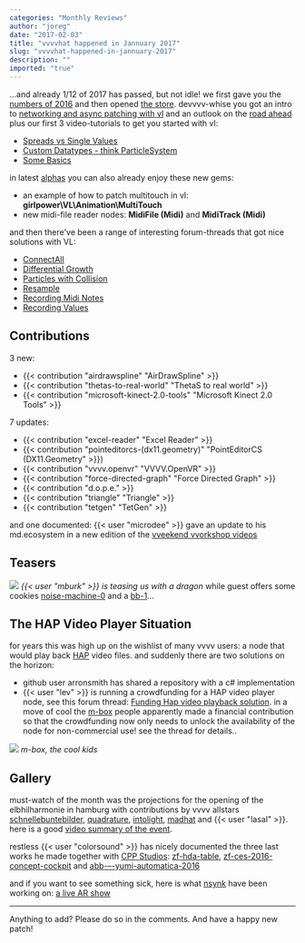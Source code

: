 ```yaml
---
categories: "Monthly Reviews"
author: "joreg"
date: "2017-02-03"
title: "vvvvhat happened in Jannuary 2017"
slug: "vvvvhat-happened-in-jannuary-2017"
description: ""
imported: "true"
---
```



...and already 1/12 of 2017 has passed, but not idle! we first gave you the [numbers of 2016](/blog/2017/vvvv-in-numbers-2016) and then opened [the store](/blog/2017/introducing-the-store). devvvv-whise you got an intro to [networking and async patching with vl](/blog/2017/vl-networking-and-async) and an outlook on the [road ahead](/blog/2017/devvvvlopment-update-january-2017) plus our first 3 video-tutorials to get you started with vl:
* [Spreads vs Single Values](https://vimeo.com/197956686)
* [Custom Datatypes - think ParticleSystem](https://vimeo.com/198615170)
* [Some Basics](https://vimeo.com/200604809)

in latest [alphas](https://vvvv.org/downloads/previews) you can also already enjoy these new gems:
* an example of how to patch multitouch in vl: **girlpower\VL\Animation\MultiTouch**
* new midi-file reader nodes: **MidiFile (Midi)** and **MidiTrack (Midi)** 

and then there've been a range of interesting forum-threads that got nice solutions with VL:
* [ConnectAll](https://discourse.vvvv.org/t/vl-first-go-connect-all/14614)
* [Differential Growth](https://discourse.vvvv.org/t/differential-growth-patched-in-vl/14603)
* [Particles with Collision](https://discourse.vvvv.org/t/custom-datatypes-think-particlesystem/14580)
* [Resample](https://discourse.vvvv.org/t/vl-resample/14622)
* [Recording Midi Notes](https://discourse.vvvv.org/t/storing-midi-notes/14561)
* [Recording Values](https://discourse.vvvv.org/t/scale-time-slow-motion/14641)

## Contributions

3 new:
- {{< contribution "airdrawspline" "AirDrawSpline" >}}
- {{< contribution "thetas-to-real-world" "ThetaS to real world" >}}
- {{< contribution "microsoft-kinect-2.0-tools" "Microsoft Kinect 2.0 Tools" >}}

7 updates:

- {{< contribution "excel-reader" "Excel Reader" >}}
- {{< contribution "pointeditorcs-(dx11.geometry)" "PointEditorCS (DX11.Geometry" >}})
- {{< contribution "vvvv.openvr" "VVVV.OpenVR" >}}
- {{< contribution "force-directed-graph" "Force Directed Graph" >}}
- {{< contribution "d.o.p.e." >}}
- {{< contribution "triangle" "Triangle" >}}
- {{< contribution "tetgen" "TetGen" >}}

and one documented:
{{< user "microdee" >}} gave an update to his md.ecosystem in a new edition of the [vveekend vvorkshop videos](https://www.youtube.com/watch?v=OuSVka5fXJQ)

## Teasers

![](dragon.jpg) 
*{{< user "mburk" >}} is teasing us with a dragon*
while guest offers some cookies [noise-machine-0](/blog/noise-machine-0) and a [bb-1](/blog/bb-1)...

## The HAP Video Player Situation

for years this was high up on the wishlist of many vvvv users: a node that would play back [HAP](https://github.com/Vidvox/hap) video files. and suddenly there are two solutions on the horizon:
* github user arronsmith has shared a repository with a c# implementation 
* {{< user "lev" >}} is running a crowdfunding for a HAP video player node, see this forum thread: [Funding Hap video playback solution](https://discourse.vvvv.org/t/decent-hap-playback-solution-for-vvvv-gpu-video-decoding/14663). in a move of cool the [m-box](https://vvvv.org/businesses/m-box-bewegtbild-gmbh) people apparently made a financial contribution so that the crowdfunding now only needs to unlock the availability of the node for non-commercial use! see the thread for details..

![](mbox.PNG)
*m-box, the cool kids*

## Gallery

must-watch of the month was the projections for the opening of the elbhilharmonie in hamburg with contributions by vvvv allstars [schnellebuntebilder](https://vvvv.org/businesses/schnellebuntebilder), [quadrature](https://vvvv.org/businesses/quadrature-goetz-neitsch-gbr), [intolight](https://vvvv.org/businesses/intolight), [madhat](https://vvvv.org/businesses/mad-hat-gmbh) and {{< user "lasal" >}}. here is a good [video summary of the event](https://www.ndr.de/fernsehen/Die-Elbphilharmonie-in-Farbe-und-Licht-getaucht,illumination116.html).

restless {{< user "colorsound" >}} has nicely documented the three last works he made together with [CPP Studios](https://vvvv.org/businesses/cpp-studios-gmbh): [zf-hda-table](/blog/zf-hda-table), [zf-ces-2016-concept-cockpit](/blog/zf-ces-2016-concept-cockpit) and [abb-–-yumi-automatica-2016](/blog/abb-–-yumi-automatica-2016)

and if you want to see something sick, here is what [nsynk](https://vvvv.org/businesses/nsynk-gesellschaft-für-kunst-und-technik) have been working on: [a live AR show](https://youtu.be/75qzxi5LG-0?t=18m10s)

---

Anything to add? Please do so in the comments.
And have a happy new patch!